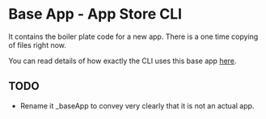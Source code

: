 # Base App - App Store CLI

It contains the boiler plate code for a new app. There is a one time copying of files right now.

You can read details of how exactly the CLI uses this base app [here](../../app-store-cli/README.md).

## TODO

- Rename it _baseApp to convey very clearly that it is not an actual app.
